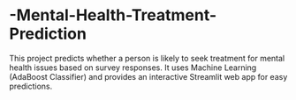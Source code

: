 # -Mental-Health-Treatment-Prediction
This project predicts whether a person is likely to seek treatment for mental health issues based on survey responses. It uses Machine Learning (AdaBoost Classifier) and provides an interactive Streamlit web app for easy predictions.
